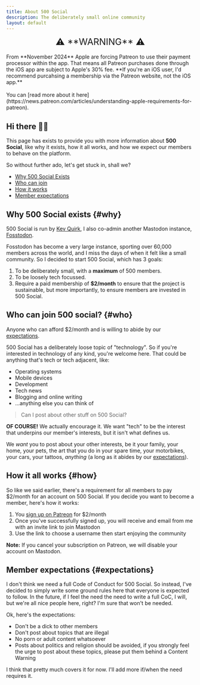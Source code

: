 ```yaml
---
title: About 500 Social
description: The deliberately small online community
layout: default
---
```

<p class="notice" markdown="1"><span style="text-align:center;display:block;font-size:1.5rem;">⚠️ **WARNING** ⚠️</span>
    <br>
    From **November 2024** Apple are forcing Patreon to use their payment processor within the app. That means all Patreon purchases done through the iOS app are subject to Apple's 30% fee. **If you're an iOS user, I'd recommend purcahsing a membership via the Patreon website, not the iOS app.**
    <br>
    <br>
    You can [read more about it here](https://news.patreon.com/articles/understanding-apple-requirements-for-patreon).
</p>

## Hi there 👋🏻

This page has exists to provide you with more information about **500 Social**, like why it exists, how it all works, and how we expect our members to behave on the platform.

So without further ado, let's get stuck in, shall we?

* [Why 500 Social Exists](#why)
* [Who can join](#who)
* [How it works](#how)
* [Member expectations](#expectations)

## Why 500 Social exists {#why}

500 Social is run by [Kev Quirk](https://kevquirk.com), I also co-admin another Mastodon instance, [Fosstodon](https://fosstodon.org).

Fosstodon has become a very large instance, sporting over 60,000 members across the world, and I miss the days of when it felt like a small community. So I decided to start 500 Social, which has 3 goals:

1. To be deliberately small, with a **maximum** of 500 members.
2. To be loosely tech focussed.
3. Require a paid membership of **$2/month** to ensure that the project is sustainable, but more importantly, to ensure members are invested in 500 Social.

## Who can join 500 social? {#who}

Anyone who can afford $2/month and is willing to abide by our [expectations](#expectations).

500 Social has a deliberately loose topic of "technology". So if you're interested in technology of any kind, you're welcome here. That could be anything that's tech or tech adjacent, like:

* Operating systems
* Mobile devices
* Development
* Tech news
* Blogging and online writing
* ...anything else you can think of

> Can I post about other stuff on 500 Social?

**OF COURSE!** We actually encourage it. We want "tech" to be the interest that underpins our member's interests, but it isn't what defines us.

We *want* you to post about your other interests, be it your family, your home, your pets, the art that you do in your spare time, your motorbikes, your cars, your tattoos, *anything* (a long as it abides by our [expectations](#expectations)).

## How it all works {#how}

So like we said earlier, there's a requirement for all members to pay $2/month for an account on 500 Social. If you decide you want to become a member, here's how it works:

1. You [sign up on Patreon](https://patreon.com/500Social) for $2/month
2. Once you've successfully signed up, you will receive and email from me with an invite link to join Mastodon
3. Use the link to choose a username then start enjoying the community

**Note:** If you cancel your subscription on Patreon, we will disable your account on Mastodon.

## Member expectations {#expectations}

I don't think we need a full Code of Conduct for 500 Social. So instead, I've decided to simply write some ground rules here that everyone is expected to follow. In the future, if I feel the need the need to write a full CoC, I will, but we're all nice people here, right? I'm sure that won't be needed.

Ok, here's the expectations:

* Don't be a dick to other members
* Don't post about topics that are illegal
* No porn or adult content whatsoever
* Posts about politics and religion should be avoided, if you strongly feel the urge to post about these topics, please put them behind a Content Warning

I think that pretty much covers it for now. I'll add more if/when the need requires it.
